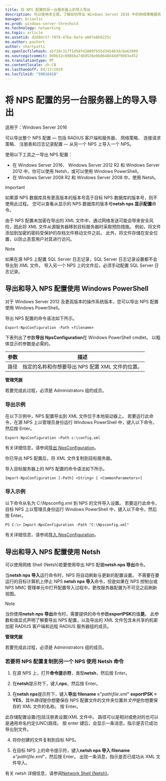 ```yaml
---
title: 将 NPS 配置的另一台服务器上的导入导出
description: 可以使用本主题，了解如何导出 Windows Server 2016 中的网络策略服务器配置。
manager: brianlic
ms.prod: windows-server-threshold
ms.technology: networking
ms.topic: article
ms.assetid: d268dc57-78f8-47ba-9a7a-a607e8b9225c
ms.author: pashort
author: shortpatti
ms.openlocfilehash: a5f28c317f1d58fd1889fb55d345463dc8a62999
ms.sourcegitcommit: 0d0b32c8986ba7db9536e0b8648d4ddf9b03e452
ms.translationtype: MT
ms.contentlocale: zh-CN
ms.lasthandoff: 04/17/2019
ms.locfileid: "59816418"
---
```

# <a name="export-an-nps-configuration-for-import-on-another-server"></a>将 NPS 配置的另一台服务器上的导入导出

适用于：Windows Server 2016

可以导出整个 NPS 配置 — 包括 RADIUS 客户端和服务器、 网络策略、 连接请求策略、 注册表和日志记录配置 — 从另一个 NPS 上导入一个 NPS。 

使用以下工具之一导出 NPS 配置：

- 在 Windows Server 2016、 Windows Server 2012 R2 和 Windows Server 2012 中，你可以使用 Netsh，或可以使用 Windows PowerShell。
- 在 Windows Server 2008 R2 和 Windows Server 2008 中，使用 Netsh。

>[!IMPORTANT]
>如果源 NPS 数据库具有更高版本的版本号高于目标 NPS 数据库的版本号，则不使用此过程。 您可以查看从显示的 NPS 数据库的版本号**netsh nps 显示配置**命令。

由于 NPS 配置未加密在导出的 XML 文件中，通过网络发送可能会带来安全风险，因此将 XML 文件从源服务器移到目标服务器时采取预防措施。 例如，将文件添加到加密的密码受保护的存档文件移动文件之前。 此外，将文件存储在安全位置，以防止恶意用户对其进行访问。

>[!NOTE]
>如果在源 NPS 上配置 SQL Server 日志记录，SQL Server 日志记录设置都不会导出到 XML 文件。 导入另一个 NPS 上的文件后，必须手动配置 SQL Server 日志记录。

## <a name="export-and-import-the-nps-configuration-by-using-windows-powershell"></a>导出和导入 NPS 配置使用 Windows PowerShell

对于 Windows Server 2012 及更高版本的操作系统版本，您可以导出 NPS 配置使用 Windows PowerShell。

导出 NPS 配置的命令语法如下所示。 

    Export-NpsConfiguration -Path <filename>

下表列出了参数**导出 NpsConfiguration**在 Windows PowerShell cmdlet。 以粗体显示的参数是必需的。

|参数|描述|
|---------|-----------|
|路径|指定的名称和你想要导出 NPS 配置 XML 文件的位置。|

**管理凭据**

若要完成此过程，必须是 Administrators 组的成员。

### <a name="export-example"></a>导出示例 

在以下示例中，NPS 配置导出到 XML 文件位于本地驱动器上。 若要运行此命令，在源 NPS 上以管理员身份运行 Windows PowerShell 中，键入以下命令，然后按 Enter。

`Export-NpsConfiguration –Path c:\config.xml` 

有关详细信息，请参阅[导出 NpsConfiguration](https://technet.microsoft.com/library/jj872749.aspx)。

你已导出 NPS 配置后，将 XML 文件复制到目标服务器。

导入目标服务器上的 NPS 配置的命令语法如下所示。

    Import-NpsConfiguration [-Path] <String> [ <CommonParameters>]

### <a name="import-example"></a>导入示例

以下命令从名为 C:\Npsconfig.xml 到 NPS 的文件导入设置。 若要运行此命令，目标 NPS 上以管理员身份运行 Windows PowerShell 中，键入以下命令，然后按 Enter。

    PS C:\> Import-NpsConfiguration -Path "C:\Npsconfig.xml"

有关详细信息，请参阅[导入 NpsConfiguration](https://technet.microsoft.com/library/jj872750.aspx)。

## <a name="export-and-import-the-nps-configuration-by-using-netsh"></a>导出和导入 NPS 配置使用 Netsh

可以使用网络 Shell \(Netsh\)若要使用导出 NPS 配置**netsh nps 导出**命令。

当**netsh nps 导入**运行命令时，NPS 将自动刷新与更新的配置设置。 不需要在要运行的目标计算机上停止 NPS **netsh nps 导入**命令，但是如果在 NPS 控制台或 NPS MMC 管理单元中打开配置导入过程中，更改服务器配置为不可见之前刷新视图。 

>[!NOTE]
>当你使用**netsh nps 导出**命令时，需要提供的命令参数**exportPSK**的值**是**。 此参数和值显式声明了解要导出 NPS 配置，以及导出的 XML 文件包含未共享的机密加密 RADIUS 客户端和远程 RADIUS 服务器组的成员。

**管理凭据**

若要完成此过程，必须是 Administrators 组的成员。

### <a name="to-copy-an-nps-configuration-to-another-nps-using-netsh-commands"></a>若要将 NPS 配置复制到另一个 NPS 使用 Netsh 命令

1. 在源 NPS 上，打开**命令提示符**，类型**netsh**，然后按 Enter。

2. 在**netsh**提示符下，键入**nps**，然后按 Enter。 

3. 在**netsh nps**提示符下，键入**导出 filename =**"*path\file.xml*" **exportPSK = YES**，其中*路径*是你想要保存 NPS 配置文件的文件夹位置并*文件*是你想要保存的 XML 文件的名称。 按 Enter。 

此存储配置设置\(包括注册表设置\)XML 文件中。 路径可以是相对或绝对的也可以是通用命名约定\(UNC\)路径。 按 enter 键后，会显示一条消息，指示是否已成功导出到文件。

4. 将你创建的文件复制到目标 NPS。

5. 在目标 NPS 上的命令提示符，键入**netsh nps 导入 filename =**"*path\file.xml*"，然后按 Enter。 出现一条消息，指示是否已成功从 XML 文件导入。

有关 netsh 详细信息，请参阅[Network Shell (Netsh)](../netsh/netsh.md)。

